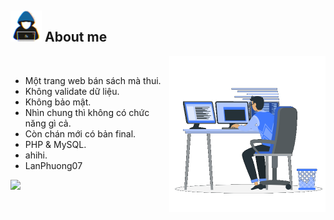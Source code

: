 ## <picture><img src = "https://github.com/0xAbdulKhalid/0xAbdulKhalid/raw/main/assets/mdImages/about_me.gif" width = 50px></picture> **About me**

<picture> <img align="right" src="https://github.com/0xAbdulKhalid/0xAbdulKhalid/raw/main/assets/mdImages/Right_Side.gif" width = 250px></picture>

<br>

- Một trang web bán sách mà thui.
- Không validate dữ liệu.
- Không bảo mật.
- Nhìn chung thì không có chức năng gì cả.
- Còn chán mới có bản final.
- PHP & MySQL.
- ahihi.
- LanPhuong07

<img src="https://user-images.githubusercontent.com/73097560/115834477-dbab4500-a447-11eb-908a-139a6edaec5c.gif"><br><br>
